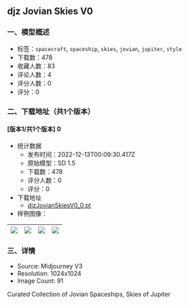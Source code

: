## djz Jovian Skies V0
### 一、模型概述

- 标签：`spacecraft`, `spaceship`, `skies`, `jovian`, `jupiter`, `style`
- 下载数：478
- 收藏人数：83
- 评论人数：4
- 评分人数：0
- 评分：0

### 二、下载地址（共1个版本）

#### [版本1/共1个版本] 0

- 统计数据
  - 发布时间：2022-12-13T00:09:30.417Z
  - 原始模型：SD 1.5
  - 下载数：478
  - 评分人数：0
  - 评分：0
- 下载地址
  - [djzJovianSkiesV0_0.pt](https://civitai.com/api/download/models/1373)
- 样例图像：

| <img src="https://image.civitai.com/xG1nkqKTMzGDvpLrqFT7WA/cafc0f95-3ed3-4b2a-a931-73d0fa1ee700/width=450/12192.jpeg" /> | <img src="https://image.civitai.com/xG1nkqKTMzGDvpLrqFT7WA/09731e38-7326-43e1-b11d-db9bf725dc00/width=450/12185.jpeg" /> | <img src="https://image.civitai.com/xG1nkqKTMzGDvpLrqFT7WA/3d8581ec-5f7e-4ff1-dd6f-de314a56f500/width=450/12193.jpeg" /> | <img src="https://image.civitai.com/xG1nkqKTMzGDvpLrqFT7WA/ba40e552-481b-4bf1-151f-c1bf1a32ab00/width=450/12175.jpeg" /> |
| ---- | ---- | ---- | ---- |


### 三、详情
<ul><li>Source: Midjourney V3</li><li>Resolution: 1024x1024</li><li>Image Count: 91</li></ul><p>Curated Collection of Jovian Spaceships, Skies of Jupiter</p>